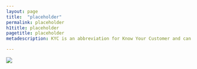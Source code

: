 ```yaml
---
layout: page
title:  "placeholder"
permalink: placeholder
h1title: placeholder
pagetitle: placeholder
metadescription: KYC is an abbreviation for Know Your Customer and can refer to government regulations designed to prevent money laundering, financing terrorism and other crimes involving money.

---
```


![](//image.thum.io/get/auth/4121-grunt/noanimate/width/500/crop/600/wait/15/https://shiftly.finance/)
